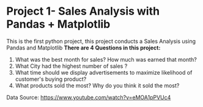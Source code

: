# Project 1- Sales Analysis with Pandas + Matplotlib
This is the first python project, this project conducts a Sales Analysis using Pandas and Matplotlib
**There are 4 Questions in this project:**
1. What was the best month for sales? How much was earned that month?
2. What City had the highest number of sales ?
3. What time should we display advertisements to maximize likelihood of customer's buying product?
4. What products sold the most? Why do you think it sold the most?


Data Source: https://www.youtube.com/watch?v=eMOA1pPVUc4
